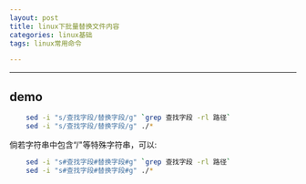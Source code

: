 ```yaml
---
layout: post
title: linux下批量替换文件内容
categories: linux基础
tags: linux常用命令

---
```

---
## demo

```bash
    sed -i "s/查找字段/替换字段/g" `grep 查找字段 -rl 路径`
    sed -i "s/查找字段/替换字段/g" ./*
```

<!--more-->
倘若字符串中包含“/"等特殊字符串，可以:
```bash
    sed -i "s#查找字段#替换字段#g" `grep 查找字段 -rl 路径`
    sed -i "s#查找字段#替换字段#g" ./*
```    
